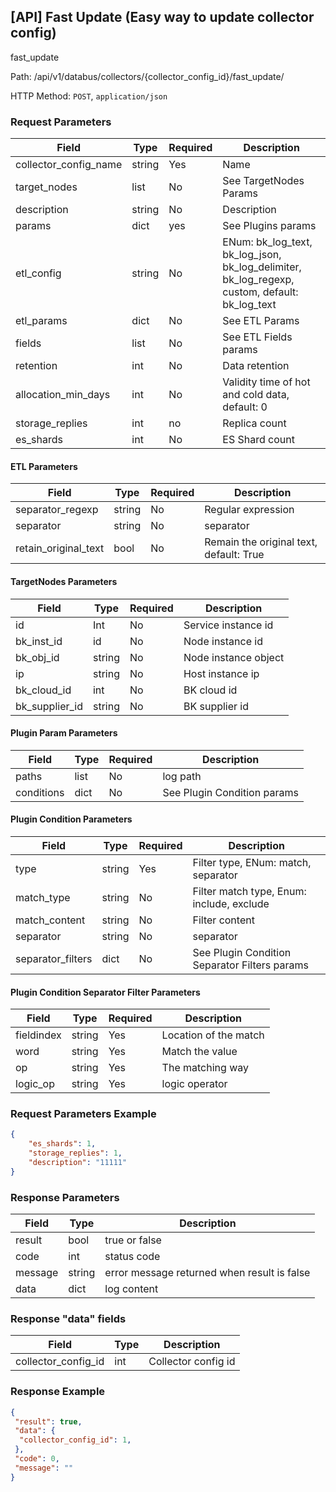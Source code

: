 ## [API] Fast Update (Easy way to update collector config)

fast_update

Path: /api/v1/databus/collectors/{collector_config_id}/fast_update/

HTTP Method: `POST`, `application/json`

### Request Parameters


| Field  | Type| Required | Description  |
|-----------|------------|--------|-----|
| collector_config_name | string | Yes| Name|
| target_nodes |  list  | No  | See TargetNodes Params|
| description |  string  | No  | Description  |
| params |  dict  | yes  | See Plugins params |
| etl_config |  string  | No  | ENum: bk_log_text, bk_log_json, bk_log_delimiter, bk_log_regexp, custom, default: bk_log_text |
| etl_params |  dict  | No  | See ETL Params  |
| fields |  list  | No | See ETL Fields params |
| retention |  int  | No  | Data retention  |
| allocation_min_days |  int  | No  | Validity time of hot and cold data, default: 0|
| storage_replies |  int  | no | Replica count|
| es_shards |  int  | No  | ES Shard count  |


#### ETL  Parameters

| Field  | Type| Required | Description  |
|-----------|------------|--------|------------|
| separator_regexp  | string | No | Regular expression |
| separator | string | No | separator |
| retain_original_text | bool | No | Remain the original text, default: True |


#### TargetNodes Parameters

| Field  | Type| Required | Description  |
|-----------|------------|--------|------------|
| id  | Int | No| Service instance id  |
| bk_inst_id | id | No| Node instance id  |
| bk_obj_id | string | No| Node instance object |
| ip | string | No| Host instance ip |
| bk_cloud_id | int | No| BK cloud id |
| bk_supplier_id | string | No| BK supplier id |



#### Plugin Param  Parameters

| Field  | Type| Required | Description  |
|-----------|------------|--------|------------|
| paths  | list | No| log path  |
| conditions | dict | No| See Plugin Condition params|


#### Plugin Condition  Parameters

| Field  | Type| Required | Description  |
|-----------|------------|--------|------------|
| type  | string | Yes | Filter type, ENum: match, separator |
| match_type | string | No| Filter match type, Enum: include, exclude |
| match_content | string | No| Filter content |
| separator | string | No| separator |
| separator_filters | dict | No| See Plugin Condition Separator Filters params  |


#### Plugin Condition  Separator Filter Parameters

| Field  | Type| Required | Description  |
|-----------|------------|--------|------------|
| fieldindex  | string | Yes | Location of the match |
| word | string | Yes| Match the value |
| op | string | Yes | The matching way |
| logic_op | string | Yes | logic operator |


### Request Parameters Example

```json
{
    "es_shards": 1,
    "storage_replies": 1,
    "description": "11111"
}
```

### Response Parameters

| Field | Type| Description|
| ------- | ------ | ------------ |
| result  | bool| true or false|
| code | int | status code |
| message | string | error message returned when result is false  |
| data | dict| log content  |


### Response "data" fields

|  Field| Type| Description|
| ------- | ------ | ------------ |
| collector_config_id  | int| Collector config id |


### Response Example

```json
{
 "result": true,
 "data": {
  "collector_config_id": 1,
 },
 "code": 0,
 "message": ""
}
```
